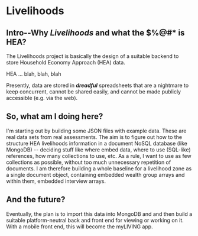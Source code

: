 # Livelihoods

## Intro--Why _Livelihoods_ and what the $%@#* is HEA?

The Livelihoods project is basically the design of a suitable backend to store Household Economy Approach (HEA) data.

HEA ... blah, blah, blah

Presently, data are stored in **_dreadful_** spreadsheets that are a nightmare to keep concurrent, cannot be shared easily, and cannot be made publicly accessible (e.g. via the web).

## So, what am I doing here?

I'm starting out by building some JSON files with example data. These are real data sets from real assessments. The aim is to figure out how to the structure HEA livelihoods information in a document NoSQL database (like MongoDB) -- deciding stuff like where embed data, where to use (SQL-like) references, how many collections to use, etc. As a rule, I want to use as few collections as possible, without too much unnecessary repetition of documents. I am therefore building a whole baseline for a livelihood zone as a single document object, containing embedded wealth group arrays and within them, embedded interview arrays.

## And the future?

Eventually, the plan is to import this data into MongoDB and and then build a suitable platform-neutral back and front end for viewing or working on it. With a mobile front end, this will become the myLIVING app.
